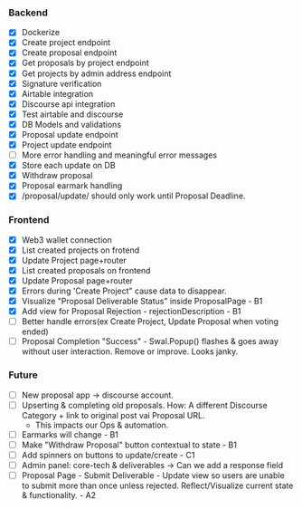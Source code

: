 ### Backend

- [x] Dockerize
- [x] Create project endpoint
- [x] Create proposal endpoint
- [x] Get proposals by project endpoint
- [x] Get projects by admin address endpoint
- [x] Signature verification
- [x] Airtable integration
- [x] Discourse api integration
- [X] Test airtable and discourse
- [x] DB Models and validations
- [x] Proposal update endpoint
- [x] Project update endpoint
- [ ] More error handling and meaningful error messages
- [X] Store each update on DB
- [X] Withdraw proposal
- [X] Proposal earmark handling
- [x] /proposal/update/ should only work until Proposal Deadline.

### Frontend
- [x] Web3 wallet connection
- [x] List created projects on frotend
- [x] Update Project page+router
- [x] List created proposals on frontend
- [x] Update Proposal page+router
- [x] Errors during 'Create Project" cause data to disappear.
- [x] Visualize "Proposal Deliverable Status" inside ProposalPage - B1
- [x] Add view for Proposal Rejection - rejectionDescription - B1
- [ ] Better handle errors(ex Create Project, Update Proposal when voting ended)
- [ ] Proposal Completion "Success" - Swal.Popup() flashes & goes away without user interaction. Remove or improve. Looks janky.

### Future 
- [ ] New proposal app -> discourse account.
- [ ] Upserting & completing old proposals. How: A different Discourse Category + link to original post vai Proposal URL.
    - This impacts our Ops & automation.
- [ ] Earmarks will change - B1
- [ ] Make "Withdraw Proposal" button contextual to state - B1
- [ ] Add spinners on buttons to update/create - C1
- [ ] Admin panel: core-tech & deliverables -> Can we add a response field
- [ ] Proposal Page - Submit Deliverable - Update view so users are unable to submit more than once unless rejected. Reflect/Visualize current state & functionality. - A2
